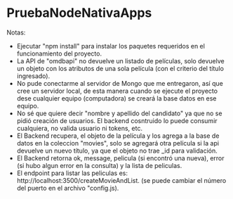# PruebaNodeNativaApps

Notas:
- Ejecutar "npm install" para instalar los paquetes requeridos en el funcionamiento del proyecto. 
- La API de "omdbapi" no devuelve un listado de películas, solo devuelve un objeto con los atributos de una sola película (con el criterio del título ingresado).
- No pude conectarme al servidor de Mongo que me entregaron, así que cree un servidor local, de esta manera cuando se ejecute el proyecto dese cualquier equipo (computadora) se creará la base 
  datos en ese equipo.
- No sé que quiere decir "nombre y apellido del candidato" ya que no se pidió creación de usuarios. El backend cosntruido lo puede consumir cualquiera, no valida usuario ni tokens, etc.
- El Backend recupera, el objeto de la película y los agrega a la base de datos en la coleccion "movies", solo se agregará otra película si la api devuelve un nuevo título, ya que el objeto no trae _id para validación.  
- El Backend retorna ok, message, pelicula (si encontró una nueva), error (si hubo algun error en la consulta) y la lista de peliculas.
- El endpoint para listar las peliculas es: http://localhost:3500/createMovieAndList. (se puede cambiar el número del puerto en el archivo "config.js).
